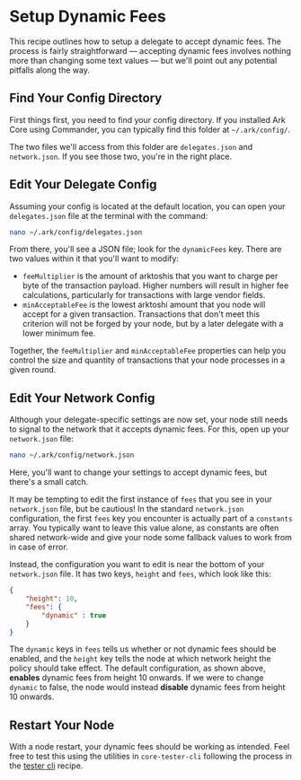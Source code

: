 # Setup Dynamic Fees

This recipe outlines how to setup a delegate to accept dynamic fees. The process is fairly straightforward — accepting dynamic fees involves nothing more than changing some text values — but we'll point out any potential pitfalls along the way. 

## Find Your Config Directory

First things first, you need to find your config directory. If you installed Ark Core using Commander, you can typically find this folder at `~/.ark/config/`.

The two files we'll access from this folder are `delegates.json` and `network.json`. If you see those two, you're in the right place.

## Edit Your Delegate Config

Assuming your config is located at the default location, you can open your `delegates.json` file at the terminal with the command:
```bash
nano ~/.ark/config/delegates.json
```
From there, you'll see a JSON file; look for the `dynamicFees` key. There are two values within it that you'll want to modify:

- `feeMultiplier` is the amount of arktoshis that you want to charge per byte of the transaction payload. Higher numbers will result in higher fee calculations, particularly for transactions with large vendor fields.
- `minAcceptableFee` is the lowest arktoshi amount that you node will accept for a given transaction. Transactions that don't meet this criterion will not be forged by your node, but by a later delegate with a lower minimum fee.

Together, the `feeMultiplier` and `minAcceptableFee` properties can help you control the size and quantity of transactions that your node processes in a given round.

## Edit Your Network Config

Although your delegate-specific settings are now set, your node still needs to signal to the network that it accepts dynamic fees. For this, open up your `network.json` file:
```bash
nano ~/.ark/config/network.json
```
Here, you'll want to change your settings to accept dynamic fees, but there's a small catch.

It may be tempting to edit the first instance of `fees` that you see in your `network.json` file, but be cautious! In the standard `network.json` configuration, the first `fees` key you encounter is actually part of a `constants` array. You typically want to leave this value alone, as constants are often shared network-wide and give your node some fallback values to work from in case of error.

Instead, the configuration you want to edit is near the bottom of your `network.json` file. It has two keys, `height` and `fees`, which look like this:  
```json
{
    "height": 10,
    "fees": {
        "dynamic" : true
    }
}
```
The `dynamic` keys in `fees` tells us whether or not dynamic fees should be enabled, and the `height` key tells the node at which network height the policy should take effect. The default configuration, as shown above, **enables** dynamic fees from height 10 onwards. If we were to change `dynamic` to false, the node would instead **disable** dynamic fees from height 10 onwards.

## Restart Your Node

With a node restart, your dynamic fees should be working as intended. Feel free to test this using the utilities in `core-tester-cli` following the process in the [tester cli](https://docs.ark.io/cookbook/developer/tester-cli-transaction.html) recipe.